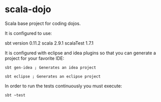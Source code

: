 scala-dojo
==========

Scala base project for coding dojos.

It is configured to use:

sbt version 0.11.2
scala 2.9.1
scalaTest 1.7.1

It is configured with eclipse and idea plugins so that you can generate a project for your favorite IDE:

	sbt gen-idea ; Generates an idea project

	sbt eclipse	; Generates an eclipse project


In order to run the tests continuously you must execute:

	sbt ~test